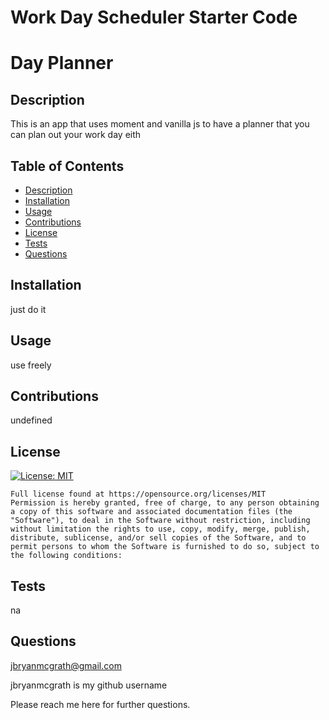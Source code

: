 # Work Day Scheduler Starter Code

# Day Planner

## Description

This is an app that uses moment and vanilla js to have a planner that you can plan out your work day eith

## Table of Contents

- [Description](#description)
- [Installation](#installation)
- [Usage](#usage)
- [Contributions](#contributions)
- [License](#license)
- [Tests](#tests)
- [Questions](#questions)

## Installation

just do it

## Usage

use freely

## Contributions

undefined

## License

[![License: MIT](https://img.shields.io/badge/License-MIT-yellow.svg)](https://opensource.org/licenses/MIT)

    Full license found at https://opensource.org/licenses/MIT
    Permission is hereby granted, free of charge, to any person obtaining a copy of this software and associated documentation files (the "Software"), to deal in the Software without restriction, including without limitation the rights to use, copy, modify, merge, publish, distribute, sublicense, and/or sell copies of the Software, and to permit persons to whom the Software is furnished to do so, subject to the following conditions:

## Tests

na

## Questions

jbryanmcgrath@gmail.com

jbryanmcgrath is my github username

Please reach me here for further questions.
